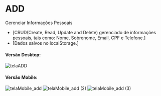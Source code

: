 # ADD
 Gerenciar Informações Pessoais
* [CRUD(Create, Read, Update and Delete) gerenciado de informações pessoais, tais como: Nome, Sobrenome, Email, CPF e Telefone.]
* [Dados salvos no localStorage.]

#### Versão Desktop:

![telaADD](https://user-images.githubusercontent.com/64552780/105459738-86557100-5c69-11eb-9a77-c6a9e5fcb5e7.png)

#### Versão Mobile:

![telaMobile_add](https://user-images.githubusercontent.com/64552780/105459940-cd436680-5c69-11eb-9c35-1993699fbd22.png)  ![telaMobile_add (2)](https://user-images.githubusercontent.com/64552780/105459934-cc123980-5c69-11eb-828b-c05ab35c6228.png)   ![telaMobile_add (3)](https://user-images.githubusercontent.com/64552780/105459937-ccaad000-5c69-11eb-9f6e-fe6bafe73761.png)

